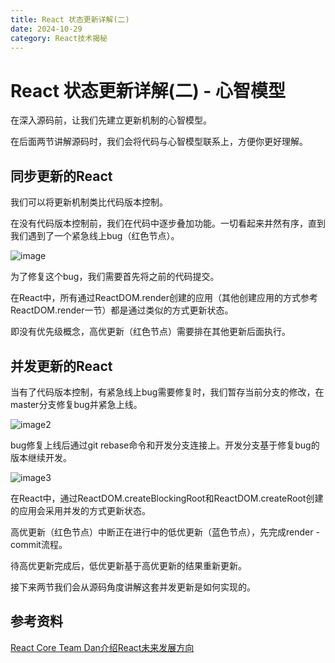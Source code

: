 ```yaml
---
title: React 状态更新详解(二)
date: 2024-10-29
category: React技术揭秘
---
```


# React 状态更新详解(二) - 心智模型

在深入源码前，让我们先建立更新机制的心智模型。

在后面两节讲解源码时，我们会将代码与心智模型联系上，方便你更好理解。

## 同步更新的React

我们可以将更新机制类比代码版本控制。

在没有代码版本控制前，我们在代码中逐步叠加功能。一切看起来井然有序，直到我们遇到了一个紧急线上bug（红色节点）。

![image](https://react.iamkasong.com/img/git1.png)

为了修复这个bug，我们需要首先将之前的代码提交。

在React中，所有通过ReactDOM.render创建的应用（其他创建应用的方式参考ReactDOM.render一节）都是通过类似的方式更新状态。

即没有优先级概念，高优更新（红色节点）需要排在其他更新后面执行。

## 并发更新的React

当有了代码版本控制，有紧急线上bug需要修复时，我们暂存当前分支的修改，在master分支修复bug并紧急上线。

![image2](https://react.iamkasong.com/img/git2.png)

bug修复上线后通过git rebase命令和开发分支连接上。开发分支基于修复bug的版本继续开发。

![image3](https://react.iamkasong.com/img/git3.png)

在React中，通过ReactDOM.createBlockingRoot和ReactDOM.createRoot创建的应用会采用并发的方式更新状态。

高优更新（红色节点）中断正在进行中的低优更新（蓝色节点），先完成render - commit流程。

待高优更新完成后，低优更新基于高优更新的结果重新更新。

接下来两节我们会从源码角度讲解这套并发更新是如何实现的。

## 参考资料

[React Core Team Dan介绍React未来发展方向](https://www.youtube.com/watch?v=v6iR3Zk4oDY)
